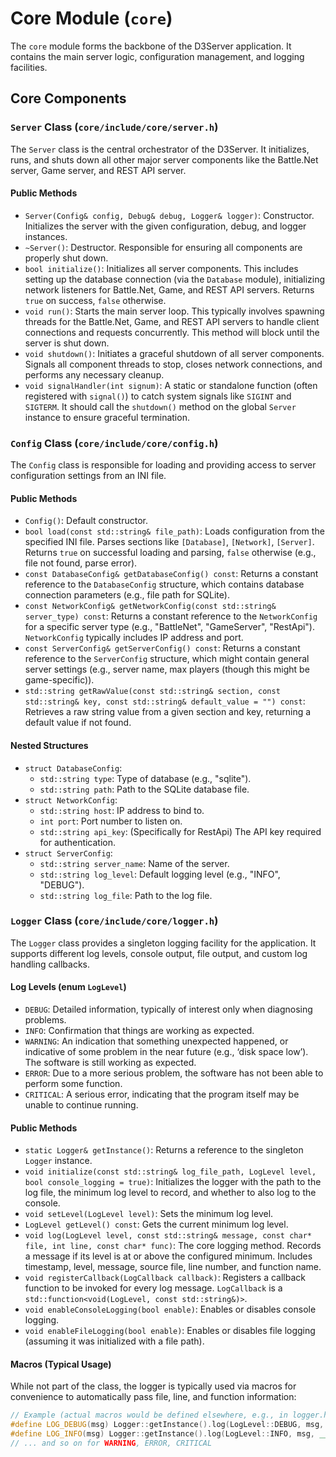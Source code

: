 # Core Module (`core`)

 The `core` module forms the backbone of the D3Server application. It contains the main server logic, configuration management, and logging facilities.
 
 ## Core Components
 
 ### `Server` Class (`core/include/core/server.h`)
 
 The `Server` class is the central orchestrator of the D3Server. It initializes, runs, and shuts down all other major server components like the Battle.Net server, Game server, and REST API server.
 
 #### Public Methods
 
 *   `Server(Config& config, Debug& debug, Logger& logger)`: Constructor. Initializes the server with the given configuration, debug, and logger instances.
 *   `~Server()`: Destructor. Responsible for ensuring all components are properly shut down.
 *   `bool initialize()`: Initializes all server components. This includes setting up the database connection (via the `Database` module), initializing network listeners for Battle.Net, Game, and REST API servers. Returns `true` on success, `false` otherwise.
 *   `void run()`: Starts the main server loop. This typically involves spawning threads for the Battle.Net, Game, and REST API servers to handle client connections and requests concurrently. This method will block until the server is shut down.
 *   `void shutdown()`: Initiates a graceful shutdown of all server components. Signals all component threads to stop, closes network connections, and performs any necessary cleanup.
 *   `void signalHandler(int signum)`: A static or standalone function (often registered with `signal()`) to catch system signals like `SIGINT` and `SIGTERM`. It should call the `shutdown()` method on the global `Server` instance to ensure graceful termination.
 
 ### `Config` Class (`core/include/core/config.h`)
 
 The `Config` class is responsible for loading and providing access to server configuration settings from an INI file.
 
 #### Public Methods
 
 *   `Config()`: Default constructor.
 *   `bool load(const std::string& file_path)`: Loads configuration from the specified INI file. Parses sections like `[Database]`, `[Network]`, `[Server]`. Returns `true` on successful loading and parsing, `false` otherwise (e.g., file not found, parse error).
 *   `const DatabaseConfig& getDatabaseConfig() const`: Returns a constant reference to the `DatabaseConfig` structure, which contains database connection parameters (e.g., file path for SQLite).
 *   `const NetworkConfig& getNetworkConfig(const std::string& server_type) const`: Returns a constant reference to the `NetworkConfig` for a specific server type (e.g., "BattleNet", "GameServer", "RestApi"). `NetworkConfig` typically includes IP address and port.
 *   `const ServerConfig& getServerConfig() const`: Returns a constant reference to the `ServerConfig` structure, which might contain general server settings (e.g., server name, max players (though this might be game-specific)).
 *   `std::string getRawValue(const std::string& section, const std::string& key, const std::string& default_value = "") const`: Retrieves a raw string value from a given section and key, returning a default value if not found.
 
 #### Nested Structures
 
 *   `struct DatabaseConfig`: 
     *   `std::string type`: Type of database (e.g., "sqlite").
     *   `std::string path`: Path to the SQLite database file.
 *   `struct NetworkConfig`: 
     *   `std::string host`: IP address to bind to.
     *   `int port`: Port number to listen on.
     *   `std::string api_key`: (Specifically for RestApi) The API key required for authentication.
 *   `struct ServerConfig`: 
     *   `std::string server_name`: Name of the server.
     *   `std::string log_level`: Default logging level (e.g., "INFO", "DEBUG").
     *   `std::string log_file`: Path to the log file.
 
 ### `Logger` Class (`core/include/core/logger.h`)
 
 The `Logger` class provides a singleton logging facility for the application. It supports different log levels, console output, file output, and custom log handling callbacks.
 
 #### Log Levels (enum `LogLevel`)
 
 *   `DEBUG`: Detailed information, typically of interest only when diagnosing problems.
 *   `INFO`: Confirmation that things are working as expected.
 *   `WARNING`: An indication that something unexpected happened, or indicative of some problem in the near future (e.g., ‘disk space low’). The software is still working as expected.
 *   `ERROR`: Due to a more serious problem, the software has not been able to perform some function.
 *   `CRITICAL`: A serious error, indicating that the program itself may be unable to continue running.
 
 #### Public Methods
 
 *   `static Logger& getInstance()`: Returns a reference to the singleton `Logger` instance.
 *   `void initialize(const std::string& log_file_path, LogLevel level, bool console_logging = true)`: Initializes the logger with the path to the log file, the minimum log level to record, and whether to also log to the console.
 *   `void setLevel(LogLevel level)`: Sets the minimum log level.
 *   `LogLevel getLevel() const`: Gets the current minimum log level.
 *   `void log(LogLevel level, const std::string& message, const char* file, int line, const char* func)`: The core logging method. Records a message if its level is at or above the configured minimum. Includes timestamp, level, message, source file, line number, and function name.
 *   `void registerCallback(LogCallback callback)`: Registers a callback function to be invoked for every log message. `LogCallback` is a `std::function<void(LogLevel, const std::string&)>`.
 *   `void enableConsoleLogging(bool enable)`: Enables or disables console logging.
 *   `void enableFileLogging(bool enable)`: Enables or disables file logging (assuming it was initialized with a file path).
 
 #### Macros (Typical Usage)
 
 While not part of the class, the logger is typically used via macros for convenience to automatically pass file, line, and function information:
 
 ```cpp
 // Example (actual macros would be defined elsewhere, e.g., in logger.h or a common macros header)
 #define LOG_DEBUG(msg) Logger::getInstance().log(LogLevel::DEBUG, msg, __FILE__, __LINE__, __func__)
 #define LOG_INFO(msg) Logger::getInstance().log(LogLevel::INFO, msg, __FILE__, __LINE__, __func__)
 // ... and so on for WARNING, ERROR, CRITICAL
 ``` 